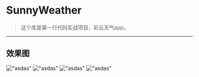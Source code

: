# SunnyWeather
> 这个库是第一行代码实战项目，彩云天气app。

-----
## 效果图
!["asdas"](.screenshot/one.jpg "效果图")
!["asdas"](.screenshot/two.jpg "效果图")
!["asdas"](.screenshot/three.jpg "效果图")
!["asdas"](.screenshot/four.jpg "效果图")
